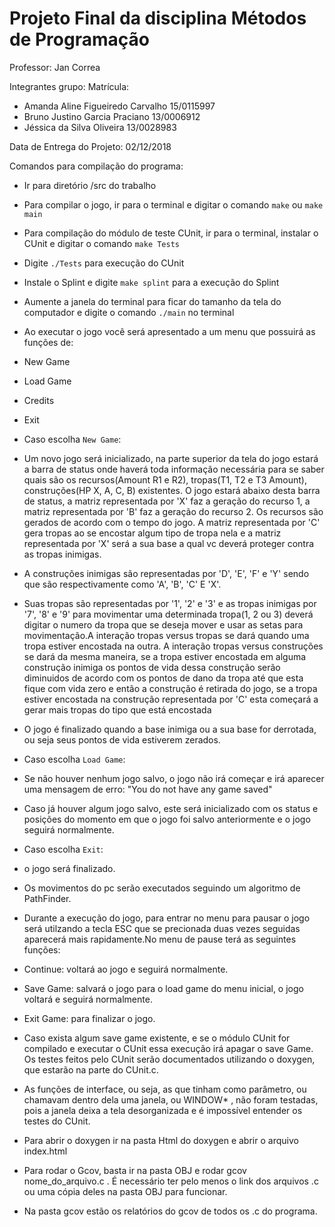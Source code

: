 # Projeto Final da disciplina Métodos de Programação

Professor: Jan Correa

Integrantes grupo:          Matrícula:

- Amanda Aline Figueiredo Carvalho    15/0115997
- Bruno Justino Garcia Praciano       13/0006912               
- Jéssica da Silva Oliveira           13/0028983

Data de Entrega do Projeto: 02/12/2018

Comandos para compilação do programa:

- Ir para diretório /src do trabalho

- Para compilar o jogo, ir para o terminal e  digitar o comando `make` ou `make main`

- Para compilação do módulo de teste CUnit, ir para o terminal, instalar o CUnit e  digitar o comando `make Tests`

- Digite `./Tests` para execução do CUnit

- Instale o Splint e digite `make splint` para a execução do Splint

- Aumente a janela do terminal para ficar do tamanho da tela do computador e digite o comando `./main` no terminal

- Ao executar o jogo você será apresentado a um menu que possuirá as funções de:

- New Game
- Load Game
- Credits
- Exit
		  
- Caso escolha `New Game`:

- Um novo jogo será inicializado, na parte superior da tela do jogo estará a barra de status onde haverá toda informação necessária para se saber quais são os recursos(Amount R1 e R2), tropas(T1, T2 e T3 Amount), construções(HP X, A, C, B) existentes. O jogo estará abaixo desta barra de status, a matriz representada por 'X' faz a geração do recurso 1, a matriz representada por 'B' faz a geração do recurso 2. Os recursos são gerados de acordo com o tempo do jogo. A matriz representada por 'C' gera tropas ao se encostar algum tipo de tropa nela e a matriz representada por 'X' será a sua base a qual vc deverá proteger contra as tropas inimigas.

- A construções inimigas são representadas por 'D', 'E', 'F' e 'Y' sendo que são respectivamente como 'A', 'B', 'C' E 'X'.
 	
- Suas tropas são representadas por '1', '2' e '3' e as tropas inimigas por '7', '8' e '9' para movimentar uma determinada tropa(1, 2 ou 3) deverá digitar o numero da tropa que se deseja mover e usar as setas para movimentação.A interação tropas versus tropas se dará quando uma tropa estiver encostada na outra. A interação tropas versus construções se dará da mesma maneira, se a tropa estiver encostada em alguma construção inimiga os pontos de vida dessa construção serão diminuidos de acordo com os pontos de dano da tropa até que esta fique com vida zero e então a construção é retirada do jogo, se a tropa estiver encostada na construção representada por 'C' esta começará a gerar mais tropas do tipo que está encostada
	
- O jogo é finalizado quando a base inimiga ou a sua base for derrotada, ou seja seus pontos de vida estiverem zerados.
		
- Caso escolha `Load Game`:

- Se não houver nenhum jogo salvo, o jogo não irá começar e irá aparecer uma mensagem de erro:
	"You do not have any game saved"

- Caso já houver algum jogo salvo, este será inicializado com os status e posições do momento em que o jogo foi salvo anteriormente e o jogo seguirá normalmente.

- Caso escolha `Exit`:

- o jogo será finalizado.

- Os movimentos do pc serão executados seguindo um algoritmo de PathFinder.
 
- Durante a execução do jogo, para entrar no menu para pausar o jogo será utilzando a tecla ESC que se precionada duas vezes seguidas aparecerá mais rapidamente.No menu de pause terá as seguintes funções:

- Continue: voltará ao jogo e seguirá normalmente.

- Save Game: salvará o jogo para o load game do menu inicial, o jogo voltará e seguirá normalmente.

- Exit Game: para finalizar o jogo.

- Caso exista algum save game existente, e se o módulo CUnit for compilado e executar o CUnit essa execução irá apagar o save Game. Os testes feitos pelo CUnit serão documentados utilizando o doxygen, que estarão na parte do CUnit.c.

- As funções de interface, ou seja, as que tinham como parâmetro, ou chamavam dentro dela uma janela, ou WINDOW* , não foram testadas, pois a janela deixa a tela desorganizada e é impossível entender os testes do CUnit.

- Para abrir o doxygen  ir na pasta Html do doxygen e abrir o arquivo index.html

- Para rodar o Gcov, basta ir na pasta OBJ e rodar gcov nome_do_arquivo.c . É necessário ter pelo menos o link dos arquivos .c ou uma cópia deles na pasta OBJ para funcionar.

- Na pasta gcov estão os relatórios do gcov de todos os .c do programa.
